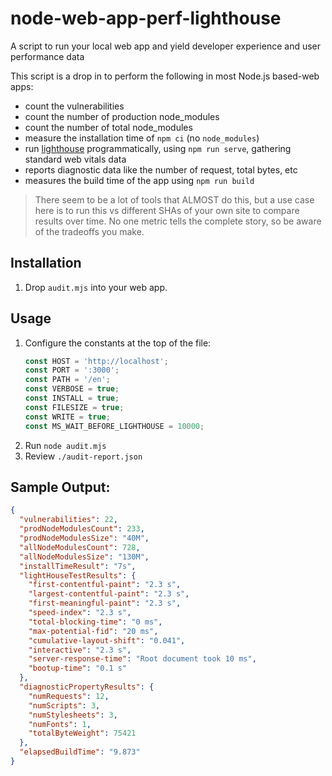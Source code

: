 # node-web-app-perf-lighthouse

A script to run your local web app and yield developer experience and user performance data

This script is a drop in to perform the following in most Node.js based-web apps:

- count the vulnerabilities
- count the number of production node_modules
- count the number of total node_modules
- measure the installation time of `npm ci` (no `node_modules`)
- run [lighthouse](https://www.npmjs.com/package/lighthouse) programmatically, using `npm run serve`, gathering standard web vitals data
- reports diagnostic data like the number of request, total bytes, etc
- measures the build time of the app using `npm run build`

> There seem to be a lot of tools that ALMOST do this, but a use case here is to run this vs different SHAs of your own site to compare results over time. No one metric tells the complete story, so be aware of the tradeoffs you make.

## Installation

1. Drop `audit.mjs` into your web app.

## Usage

1. Configure the constants at the top of the file:
   ```js
   const HOST = 'http://localhost';
   const PORT = ':3000';
   const PATH = '/en';
   const VERBOSE = true;
   const INSTALL = true;
   const FILESIZE = true;
   const WRITE = true;
   const MS_WAIT_BEFORE_LIGHTHOUSE = 10000;
   ```
1. Run `node audit.mjs`
1. Review `./audit-report.json`

## Sample Output:

```json
{
  "vulnerabilities": 22,
  "prodNodeModulesCount": 233,
  "prodNodeModulesSize": "40M",
  "allNodeModulesCount": 728,
  "allNodeModulesSize": "130M",
  "installTimeResult": "7s",
  "lightHouseTestResults": {
    "first-contentful-paint": "2.3 s",
    "largest-contentful-paint": "2.3 s",
    "first-meaningful-paint": "2.3 s",
    "speed-index": "2.3 s",
    "total-blocking-time": "0 ms",
    "max-potential-fid": "20 ms",
    "cumulative-layout-shift": "0.041",
    "interactive": "2.3 s",
    "server-response-time": "Root document took 10 ms",
    "bootup-time": "0.1 s"
  },
  "diagnosticPropertyResults": {
    "numRequests": 12,
    "numScripts": 3,
    "numStylesheets": 3,
    "numFonts": 1,
    "totalByteWeight": 75421
  },
  "elapsedBuildTime": "9.873"
}
```

